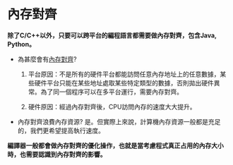 # 內存對齊
**除了C/C++以外，只要可以跨平台的編程語言都需要做內存對齊，包含Java, Python。**
+ 為甚麼會有[內存對齊](https://github.com/youngyangyang04/leetcode-master/blob/master/problems/%E5%89%8D%E5%BA%8F/%E5%88%B7%E4%BA%86%E8%BF%99%E4%B9%88%E5%A4%9A%E9%A2%98%EF%BC%8C%E4%BD%A0%E4%BA%86%E8%A7%A3%E8%87%AA%E5%B7%B1%E4%BB%A3%E7%A0%81%E7%9A%84%E5%86%85%E5%AD%98%E6%B6%88%E8%80%97%E4%B9%88%EF%BC%9F.md)?
    1. 平台原因：不是所有的硬件平台都能訪問任意內存地址上的任意數據，某些硬件平台只能在某些地址處取某些特定類型的數據，否則拋出硬件異常。為了同一個程序可以在多平台運行，需要內存對齊。

    2. 硬件原因：經過內存對齊後，CPU訪問內存的速度大大提升。
+ 內存對齊浪費內存資源?
    是。但實際上來說，計算機內存資源一般都是充足的，我們更希望提高執行速度。
    
**編譯器一般都會做內存對齊的優化操作，也就是當考慮程式真正占用的內存大小時，也需要認識到內存對齊的影響。**